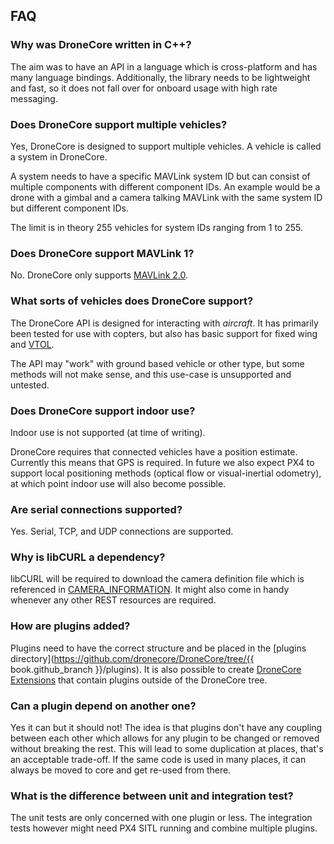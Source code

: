 ## FAQ

### Why was DroneCore written in C++?

The aim was to have an API in a language which is cross-platform and has many language bindings. Additionally, the library needs to be lightweight and fast, so it does not fall over for onboard usage with high rate messaging.

### Does DroneCore support multiple vehicles?

Yes, DroneCore is designed to support multiple vehicles. A vehicle is called a system in DroneCore.

A system needs to have a specific MAVLink system ID but can consist of multiple components with different component IDs. An example would be a drone with a gimbal and a camera talking MAVLink with the same system ID but different component IDs.

The limit is in theory 255 vehicles for system IDs ranging from 1 to 255.

### Does DroneCore support MAVLink 1?

No.  DroneCore only supports [MAVLink 2.0](https://mavlink.io/en/mavlink_2.html).

### What sorts of vehicles does DroneCore support?

The DroneCore API is designed for interacting with *aircraft*. It has primarily been tested for use with copters, but also has basic support for fixed wing and [VTOL](../guide/vtol.md).

The API may "work" with ground based vehicle or other type, but some methods will not make sense, and this use-case is unsupported and untested.

### Does DroneCore support indoor use?

Indoor use is not supported (at time of writing).

DroneCore requires that connected vehicles have a position estimate. Currently this means that GPS is required. 
In future we also expect PX4 to support local positioning methods (optical flow or visual-inertial odometry), at which point indoor use will also become possible. 


### Are serial connections supported?

Yes. Serial, TCP, and UDP connections are supported.

### Why is libCURL a dependency?

libCURL will be required to download the camera definition file which is referenced in [CAMERA_INFORMATION](http://mavlink.org/messages/common#CAMERA_INFORMATION). It might also come in handy whenever any other REST resources are required. 

### How are plugins added?

Plugins need to have the correct structure and be placed in the [plugins directory](https://github.com/dronecore/DroneCore/tree/{{ book.github_branch }}/plugins). It is also possible to create [DroneCore Extensions](../guide/dronecore_extensions.md) that contain plugins outside of the DroneCore tree.

### Can a plugin depend on another one?

Yes it can but it should not! The idea is that plugins don't have any coupling between each other which allows for any plugin to be changed or removed without breaking the rest. This will lead to some duplication at places, that's an acceptable trade-off. If the same code is used in many places, it can always be moved to core and get re-used from there.


### What is the difference between unit and integration test?

The unit tests are only concerned with one plugin or less. The integration tests however might need PX4 SITL running and combine multiple plugins.
